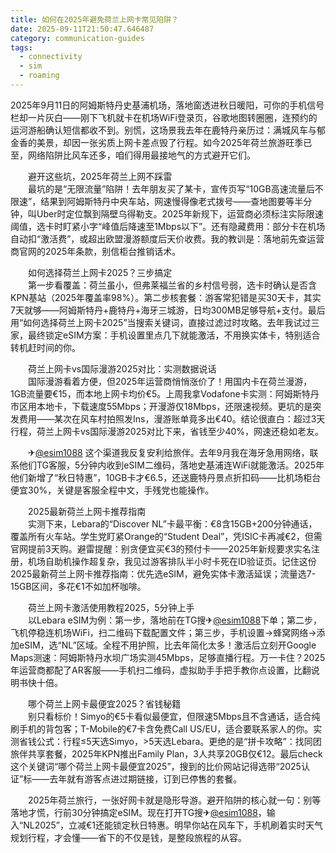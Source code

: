 ```yaml
---
title: 如何在2025年避免荷兰上网卡常见陷阱？
date: 2025-09-11T21:50:47.646487
category: communication-guides
tags:
  - connectivity
  - sim
  - roaming
---
```


2025年9月11日的阿姆斯特丹史基浦机场，落地窗透进秋日暖阳，可你的手机信号栏却一片灰白——刚下飞机就卡在机场WiFi登录页，谷歌地图转圈圈，连预约的运河游船确认短信都收不到。别慌，这场景我去年在鹿特丹亲历过：满城风车与郁金香的美景，却因一张劣质上网卡差点毁了行程。如今2025年荷兰旅游旺季已至，网络陷阱比风车还多，咱们得用最接地气的方式避开它们。

　　避开这些坑，2025年荷兰上网不踩雷  
　　最坑的是“无限流量”陷阱！去年朋友买了某卡，宣传页写“10GB高速流量后不限速”，结果到阿姆斯特丹中央车站，网速慢得像老式拨号——查地图要等半分钟，叫Uber时定位飘到隔壁乌得勒支。2025年新规下，运营商必须标注实际限速阈值，选卡时盯紧小字“峰值后降速至1Mbps以下”。还有隐藏费用：部分卡在机场自动扣“激活费”，或超出欧盟漫游额度后天价收费。我的教训是：落地前先查运营商官网的2025年条款，别信柜台推销话术。

　　如何选择荷兰上网卡2025？三步搞定  
　　第一步看覆盖：荷兰虽小，但弗莱福兰省的乡村信号弱，选卡时确认是否含KPN基站（2025年覆盖率98%）。第二步核套餐：游客常犯错是买30天卡，其实7天就够——阿姆斯特丹+鹿特丹+海牙三城游，日均300MB足够导航+支付。最后用“如何选择荷兰上网卡2025”当搜索关键词，直接过滤过时攻略。去年我试过三家，最终锁定eSIM方案：手机设置里点几下就能激活，不用换实体卡，特别适合转机赶时间的你。

　　荷兰上网卡vs国际漫游2025对比：实测数据说话  
　　国际漫游看着方便，但2025年运营商悄悄涨价了！用国内卡在荷兰漫游，1GB流量要€15，而本地上网卡均价€5。上周我拿Vodafone卡实测：阿姆斯特丹市区用本地卡，下载速度55Mbps；开漫游仅18Mbps，还限速视频。更坑的是突发费用——某次在风车村拍照发Ins，漫游账单竟多出€40。结论很直白：超过3天行程，荷兰上网卡vs国际漫游2025对比下来，省钱至少40%，网速还稳如老友。

　　✈[@esim1088](https://t.me/s/esim1088) 这个渠道我反复安利给旅伴。去年9月我在海牙急用网络，联系他们TG客服，5分钟内收到eSIM二维码，落地史基浦连WiFi就能激活。2025年他们新增了“秋日特惠”，10GB卡才€6.5，还送鹿特丹景点折扣码——比机场柜台便宜30%，关键是客服全程中文，手残党也能操作。

　　2025最新荷兰上网卡推荐指南  
　　实测下来，Lebara的“Discover NL”卡最平衡：€8含15GB+200分钟通话，覆盖所有火车站。学生党盯紧Orange的“Student Deal”，凭ISIC卡再减€2，但需官网提前3天购。避雷提醒：别贪便宜买€3的预付卡——2025年新规要求实名注册，机场自助机操作超复杂，我见过游客排队半小时卡死在ID验证页。记住这份2025最新荷兰上网卡推荐指南：优先选eSIM，避免实体卡激活延误；流量选7-15GB区间，多花€1不如加杯咖啡。

　　荷兰上网卡激活使用教程2025，5分钟上手  
　　以Lebara eSIM为例：第一步，落地前在TG搜✈[@esim1088](https://t.me/s/esim1088)下单；第二步，飞机停稳连机场WiFi，扫二维码下载配置文件；第三步，手机设置→蜂窝网络→添加eSIM，选“NL”区域。全程不用护照，比去年简化太多！激活后立刻开Google Maps测速：阿姆斯特丹水坝广场实测45Mbps，足够直播行程。万一卡住？2025年运营商都配了AR客服——手机扫二维码，虚拟助手手把手教你点设置，比翻说明书快十倍。

　　哪个荷兰上网卡最便宜2025？省钱秘籍  
　　别只看标价！Simyo的€5卡看似最便宜，但限速5Mbps且不含通话，适合纯刷手机的背包客；T-Mobile的€7卡含免费Call US/EU，适合要联系家人的你。实测省钱公式：行程≤5天选Simyo，>5天选Lebara。更绝的是“拼卡攻略”：找同团旅伴共享套餐，2025年KPN推出Family Plan，3人共享20GB仅€12。最后check这个关键词“哪个荷兰上网卡最便宜2025”，搜到的比价网站记得选带“2025认证”标——去年就有游客点进过期链接，订到已停售的套餐。

　　2025年荷兰旅行，一张好网卡就是隐形导游。避开陷阱的核心就一句：别等落地才慌，行前30分钟搞定eSIM。现在打开TG搜✈[@esim1088](https://t.me/s/esim1088)，输入“NL2025”，立减€1还能锁定秋日特惠。明早你站在风车下，手机刷着实时天气规划行程，才会懂——省下的不仅是钱，是整段旅程的从容。